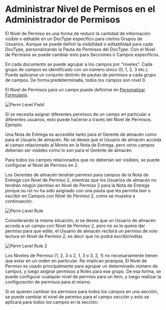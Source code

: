 <!-- add-breadcrumbs -->
# Administrar Nivel de Permisos en el Administrador de Permisos 

El Nivel de Permiso es una forma de reducir la cantidad de información visible o editable en un DocType específico para ciertos Grupos de Usuarios. Aunque se puede definir la visibilidad o editabilidad para cada DocType, personalizando la Pauta de Permisos del DocType. Con el Nivel de Permisos se puede cambiar esto para Secciones o Campos específicos. 

En cada documento se puede agrupar a los campos por "niveles". Cada grupo de campos es identificado con un número único (0, 1, 2, 3 etc.). Puede aplicarse un conjunto distinto de pautas de permisos a cada grupo de campos. De forma predeterminada, todos los campos son nivel 0.

El Nivel de Permisos para un campo puede definirse en [Personalizar Formulario](/docs/user/manual/en/customize-erpnext/customize-form).

<img alt="Perm Level Field" class="screenshot" src="{{docs_base_url}}/assets/img/articles/perm-level-1.gif">

Si se necesita asignar diferentes permisos de un campo en particular a diferentes usuarios, esto puede hacerse a través del Nivel de Permisos. Ejemplo:

Una Nota de Entrega es accesible tanto para el Gerente de almacén como para el Usuario de almacén. No se desea que el Usuario de almacén acceda al campo relacionado al Monto en la Nota de Entrega, pero otros campos deberían ser visibles como lo son para el Gerente de almacén. 

Para todos los campos relacionados que no deberían ser visibles, se puede configurar el Nivel de Permiso en 2. 

Los Gerentes de almacén tendrán permiso para campos de la Nota de Entrega con Nivel de Permiso 2, mientras que los Usuarios de almacén no tendrán ningún permiso en Nivel de Permiso 2 para la Nota de Entrega porque su rol no ha sido asignado con una pauta que les permita leer o escribir en Campos con Nivel de Permiso 2, como se muestra a continuación.

<img alt="Perm Level Rule" class="screenshot" src="{{docs_base_url}}/assets/img/articles/perm-level-2.png">

Considerando la misma situación, si se desea que un Usuario de almacén acceda a un campo con Nivel de Permiso 2, pero no se le quiere dar permiso para que edite, el Usuario de almacén recibirá un permiso de solo lectura en Nivel de Permiso 2, es decir que no podrá escribir/editar. 

<img alt="Perm Level Rule 2" class="screenshot" src="{{docs_base_url}}/assets/img/articles/perm-level-3.png">

Los Niveles de Permiso (1, 2, 3 o 2, 1, 3 o 3, 2, 1) no necesariamente tienen que estar en un orden en particular. No implican jerarquía, El Nivel de Permiso es usado principalmente para agrupar un determinado número de campos, y luego asignar permisos a Roles para ese grupo. De esa forma, se puede configurar cualquier nivel de permiso para un ítem, y luego realizar la configuración de permisos para el mismo.

Si se quieren cambiar los permisos para todos los campos en una sección, se puede cambiar el nivel de permiso para el campo sección y esto se aplicará para todos los campos en la sección. 

<!-- markdown -->
